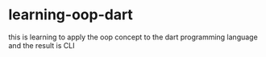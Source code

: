 # learning-oop-dart
this is learning to apply the oop concept to the dart programming language and the result is CLI
